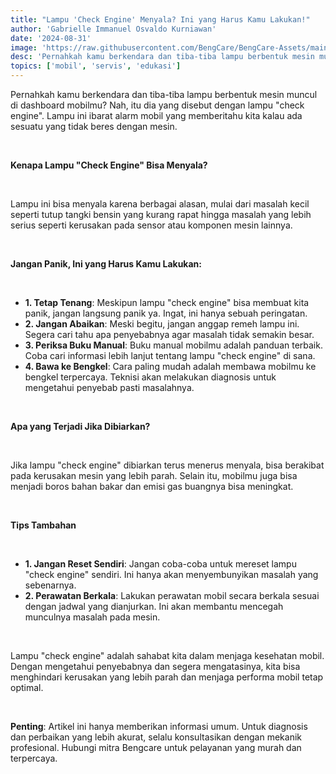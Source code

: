 ```yaml
---
title: "Lampu 'Check Engine' Menyala? Ini yang Harus Kamu Lakukan!"
author: 'Gabrielle Immanuel Osvaldo Kurniawan'
date: '2024-08-31'
image: 'https://raw.githubusercontent.com/BengCare/BengCare-Assets/main/articles/2/hero.png'
desc: 'Pernahkah kamu berkendara dan tiba-tiba lampu berbentuk mesin muncul di dashboard mobilmu? Nah, itu dia yang disebut dengan lampu "check engine". Lampu ini ibarat alarm mobil yang memberitahu kita kalau ada sesuatu yang tidak beres dengan mesin.'
topics: ['mobil', 'servis', 'edukasi']
---
```


Pernahkah kamu berkendara dan tiba-tiba lampu berbentuk mesin muncul di dashboard mobilmu? Nah, itu dia yang disebut dengan lampu "check engine". Lampu ini ibarat alarm mobil yang memberitahu kita kalau ada sesuatu yang tidak beres dengan mesin.

&nbsp;&nbsp;

**Kenapa Lampu "Check Engine" Bisa Menyala?**

&nbsp;&nbsp;

Lampu ini bisa menyala karena berbagai alasan, mulai dari masalah kecil seperti tutup tangki bensin yang kurang rapat hingga masalah yang lebih serius seperti kerusakan pada sensor atau komponen mesin lainnya.

&nbsp;&nbsp;

**Jangan Panik, Ini yang Harus Kamu Lakukan:**

&nbsp;&nbsp;

- **1. Tetap Tenang**: Meskipun lampu "check engine" bisa membuat kita panik, jangan langsung panik ya. Ingat, ini hanya sebuah peringatan.
- **2. Jangan Abaikan**: Meski begitu, jangan anggap remeh lampu ini. Segera cari tahu apa penyebabnya agar masalah tidak semakin besar.
- **3. Periksa Buku Manual**: Buku manual mobilmu adalah panduan terbaik. Coba cari informasi lebih lanjut tentang lampu "check engine" di sana.
- **4. Bawa ke Bengkel**: Cara paling mudah adalah membawa mobilmu ke bengkel terpercaya. Teknisi akan melakukan diagnosis untuk mengetahui penyebab pasti masalahnya.

&nbsp;&nbsp;

**Apa yang Terjadi Jika Dibiarkan?**

&nbsp;&nbsp;

Jika lampu "check engine" dibiarkan terus menerus menyala, bisa berakibat pada kerusakan mesin yang lebih parah. Selain itu, mobilmu juga bisa menjadi boros bahan bakar dan emisi gas buangnya bisa meningkat.

&nbsp;&nbsp;

**Tips Tambahan**

&nbsp;&nbsp;

- **1. Jangan Reset Sendiri**: Jangan coba-coba untuk mereset lampu "check engine" sendiri. Ini hanya akan menyembunyikan masalah yang sebenarnya.
- **2. Perawatan Berkala**: Lakukan perawatan mobil secara berkala sesuai dengan jadwal yang dianjurkan. Ini akan membantu mencegah munculnya masalah pada mesin.

&nbsp;&nbsp;

Lampu "check engine" adalah sahabat kita dalam menjaga kesehatan mobil. Dengan mengetahui penyebabnya dan segera mengatasinya, kita bisa menghindari kerusakan yang lebih parah dan menjaga performa mobil tetap optimal.

&nbsp;&nbsp;

**Penting**: Artikel ini hanya memberikan informasi umum. Untuk diagnosis dan perbaikan yang lebih akurat, selalu konsultasikan dengan mekanik profesional. Hubungi mitra Bengcare untuk pelayanan yang murah dan terpercaya.
